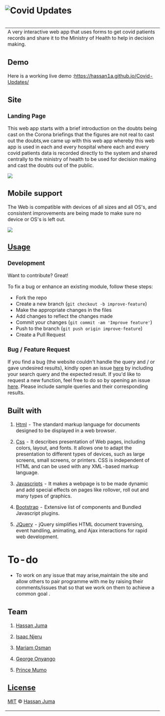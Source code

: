 # ![Covid Updates](./IMAGES/c6.jpg)

#

<table>
<tr>
<td>
  A very interactive  web app that uses forms to get covid patients records and share it to the Ministry of Health to help in decision making.

## Demo

Here is a working live demo :https://hassan1a.github.io/Covid-Updates/

## Site

### Landing Page

This web app starts with a brief introduction on the doubts being cast on the Corona briefings that the figures are not real to cast out the doubts,we came up with this web app whereby this web app is used in each and every hospital where each and every covid patients data is recorded directly to the system and shared centrally to the ministry of health to be used for decision making and cast the doubts out of the public.

![](https://github.com/HASSAN1A/Covid-Updates)

## Mobile support

The Web is compatible with devices of all sizes and all OS's, and consistent improvements are being made to make sure no device or OS's is left out.

![](https://github.com/Covid-Updates)

## [Usage](https://hassan1a.github.io/Covid-Updates/)

### Development

Want to contribute? Great!

To fix a bug or enhance an existing module, follow these steps:

- Fork the repo
- Create a new branch (`git checkout -b improve-feature`)
- Make the appropriate changes in the files
- Add changes to reflect the changes made
- Commit your changes (`git commit -am 'Improve feature'`)
- Push to the branch (`git push origin improve-feature`)
- Create a Pull Request

### Bug / Feature Request

If you find a bug (the website couldn't handle the query and / or gave undesired results), kindly open an issue [here](https://github.com/HASSAN1A/Covid-Updates/issues/new) by including your search query and the expected result.
If you'd like to request a new function, feel free to do so by opening an issue [here](https://github.com/HASSAN1A//issues/Covid-Updates). Please include sample queries and their corresponding results.

## Built with

1. [Html](https://www.w3schools.com/html/default.asp) - The standard markup language for documents designed to be displayed in a web browser.

2. [Css](https://www.w3schools.com/css/css_colors.asp) - It describes presentation of Web pages, including colors, layout, and fonts. It allows one to adapt the presentation to different types of devices, such as large screens, small screens, or printers. CSS is independent of HTML and can be used with any XML-based markup language.

3. [Javascripts](https://javascript.info/ifelse) - It makes a webpage is to be made dynamic and add special effects on pages like rollover, roll out and many types of graphics.

4. [Bootstrap](https://getbootstrap.com/docs/4.5/components/jumbotron/) - Extensive list of components and Bundled Javascript plugins.

5. [JQuery](https://jquery.com/) - jQuery simplifies HTML document traversing, event handling, animating, and Ajax interactions for rapid web development.

# To-do

- To work on any issue that may arise,maintain the site and allow others to pair programme with me by raising their comments/issues that so that we work on them to achieve a common goal .

## Team

1. [Hassan Juma ](https://github.com/HASSAN1A)

2. [Isaac Njeru](https://github.com/njeruisaac)

3. [Mariam Osman](https://github.com/Mariannalove)

4. [George Onyango](https://github.com/George-Onyango)

5. [Prince Mumo](https://github.com/Princeyyyy)

## [License](https://github.com/HASSAN1A/Covid-Updates/blob/master/LICENSE.md)

[MIT](https://github.com/HASSAN1A/Covid-Updates/blob/master/LICENSE.md) © [Hassan Juma](https://github.com/HASSAN1A)
